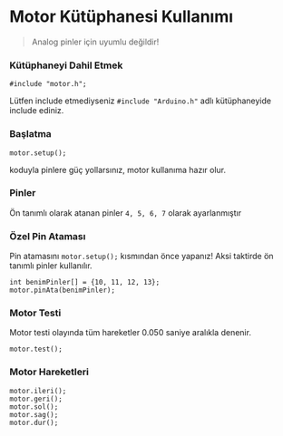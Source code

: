 # Motor Kütüphanesi Kullanımı
> Analog pinler için uyumlu değildir!

### Kütüphaneyi Dahil Etmek
	#include "motor.h";
Lütfen include etmediyseniz `#include "Arduino.h"` adlı kütüphaneyide include ediniz.

### Başlatma
	motor.setup();
koduyla pinlere güç yollarsınız, motor kullanıma hazır olur.

### Pinler
Ön tanımlı olarak atanan pinler `4, 5, 6, 7` olarak ayarlanmıştır

### Özel Pin Ataması
  Pin atamasını `motor.setup();` kısmından önce yapanız! Aksi taktirde ön tanımlı pinler kullanılır.

	int benimPinler[] = {10, 11, 12, 13};
	motor.pinAta(benimPinler);


### Motor Testi
  Motor testi olayında tüm hareketler 0.050 saniye aralıkla denenir.

	motor.test();


### Motor Hareketleri
	motor.ileri();
	motor.geri();
	motor.sol();
	motor.sag();
	motor.dur();

